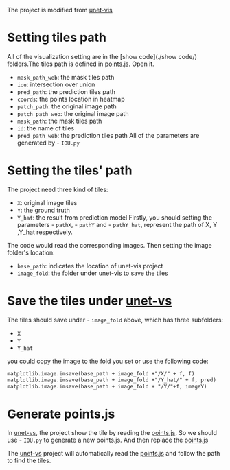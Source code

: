 
The project is modified from [unet-vis](https://github.com/adrijanik/unet-vis)
# Setting tiles path
All of the visualization setting are in the [show code](./show code/) folders.The tiles path is defined in [points.js](./data/points.js). Open it. 
- `mask_path_web`: the mask tiles path
- `iou`:  intersection over union
- `pred_path`: the prediction tiles path
- `coords`: the points location in heatmap
- `patch_path`: the original image path
- `patch_path_web`: the original image path
- `mask_path`: the mask tiles path
- `id`: the name of tiles
- `pred_path_web`: the prediction tiles path
All of the parameters are generated by - `IOU.py`

# Setting the tiles' path
The project need three kind of tiles:
- `X`: original image tiles
- `Y`: the ground truth
- `Y_hat`: the result from prediction model
Firstly, you should setting the parameters - `pathX`,  - `pathY` and - `pathY_hat`, represent the path of X, Y ,Y_hat respectively. 

The code would read the corresponding images. 
Then setting the image folder's location:
- `base_path`: indicates the location of unet-vis project
- `image_fold`: the folder under unet-vis to save the tiles

# Save the tiles under  [unet-vs](https://github.com/adrijanik/unet-vis)
The tiles should save under - `image_fold` above, which has three subfolders:
- `X` 
- `Y`
- `Y_hat`
 
you could copy the image to the fold you set or use the following code:
```md
matplotlib.image.imsave(base_path + image_fold +"/X/" + f, f)
matplotlib.image.imsave(base_path + image_fold +"/Y_hat/" + f, pred)
matplotlib.image.imsave(base_path + image_fold + "/Y/"+f, imageY)
```

# Generate points.js
In [unet-vs](https://github.com/adrijanik/unet-vis), the project show the tile by reading the  [points.js](./data/points.js). So we should use   - `IOU.py` to generate a new points.js. And then replace the [points.js](./data/points.js)

The [unet-vs](https://github.com/adrijanik/unet-vis) project will automatically read the [points.js](./data/points.js) and follow the path to find the tiles.

